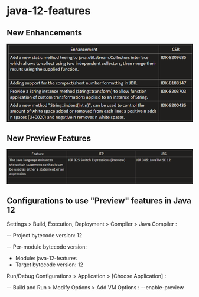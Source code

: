 # java-12-features
## New Enhancements
![enhancement.png](src/main/resources/enhancement.png)
## New Preview Features
![preview.png](src/main/resources/preview.png)
## Configurations to use "Preview" features in Java 12
Settings > Build, Execution, Deployment > Compiler > Java Compiler :

-- Project bytecode version: 12

-- Per-module bytecode version:
- Module: java-12-features
- Target bytecode version: 12

Run/Debug Configurations > Application > [Choose Application] :

-- Build and Run > Modify Options > Add VM Options : --enable-preview
